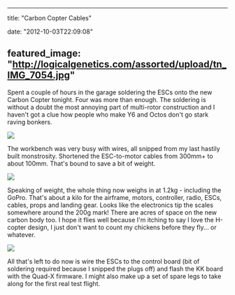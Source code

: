 
---
title: "Carbon Copter Cables"

date: "2012-10-03T22:09:08"

featured_image: "http://logicalgenetics.com/assorted/upload/tn_IMG_7054.jpg"
---


Spent a couple of hours in the garage soldering the ESCs onto the new Carbon Copter tonight. Four was more than enough. The soldering is without a doubt the most annoying part of multi-rotor construction and I haven't got a clue how people who make Y6 and Octos don't go stark raving bonkers.

<a href="http://logicalgenetics.com/assorted/upload/IMG_7054.JPG"> <img src="http://logicalgenetics.com/assorted/upload/tn_IMG_7054.jpg"/>
</a>

The workbench was very busy with wires, all snipped from my last hastily built monstrosity. Shortened the ESC-to-motor cables from 300mm+ to about 100mm. That's bound to save a bit of weight.

<a href="http://logicalgenetics.com/assorted/upload/IMG_7061.JPG"> <img src="http://logicalgenetics.com/assorted/upload/tn_IMG_7061.jpg"/>
</a>

Speaking of weight, the whole thing now weighs in at 1.2kg - including the GoPro. That's about a kilo for the airframe, motors, controller, radio, ESCs, cables, props and landing gear. Looks like the electronics tip the scales somewhere around the 200g mark! There are acres of space on the new carbon body too. I hope it flies well because I'm itching to say I love the H-copter design, I just don't want to count my chickens before they fly... or whatever.

<a href="http://logicalgenetics.com/assorted/upload/IMG_7063.JPG"> <img src="http://logicalgenetics.com/assorted/upload/tn_IMG_7063.jpg"/>
</a>

All that's left to do now is wire the ESCs to the control board (bit of soldering required because I snipped the plugs off) and flash the KK board with the Quad-X firmware. I might also make up a set of spare legs to take along for the first real test flight.